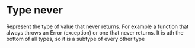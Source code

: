 
# Type never
Represent the type of value that never returns. For example a function that always throws an Error (exception) or one that never returns. It is ath the bottom of all types, so it is a subtype of every other type